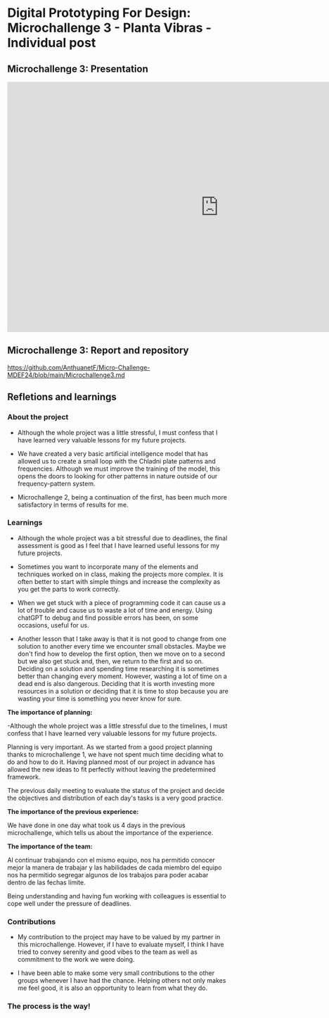 # **Digital Prototyping For Design: Microchallenge 3 - Planta Vibras - Individual post**

## Microchallenge 3: Presentation

<iframe src="https://docs.google.com/presentation/d/e/2PACX-1vTi0xwF775fZ2f0j1WVmZUkOmMWV_SeCFN_RrKxYD5WiMCT4fCHFNOso_lmsvPS9BdiNw7KSSDeY8QQ/embed?start=false&loop=false&delayms=3000" frameborder="0" width="960" height="569" allowfullscreen="true" mozallowfullscreen="true" webkitallowfullscreen="true"></iframe>

## Microchallenge 3: Report and repository

https://github.com/AnthuanetF/Micro-Challenge-MDEF24/blob/main/Microchallenge3.md


## Refletions and learnings

### About the project

- Although the whole project was a little stressful, I must confess that I have learned very valuable lessons for my future projects.

- We have created a very basic artificial intelligence model that has allowed us to create a small loop with the Chladni plate patterns and frequencies. Although we must improve the training of the model, this opens the doors to looking for other patterns in nature outside of our frequency-pattern system.

- Microchallenge 2, being a continuation of the first, has been much more satisfactory in terms of results for me.


### Learnings

- Although the whole project was a bit stressful due to deadlines, the final assessment is good as I feel that I have learned useful lessons for my future projects.

- Sometimes you want to incorporate many of the elements and techniques worked on in class, making the projects more complex. It is often better to start with simple things and increase the complexity as you get the parts to work correctly.

- When we get stuck with a piece of programming code it can cause us a lot of trouble and cause us to waste a lot of time and energy. Using chatGPT to debug and find possible errors has been, on some occasions, useful for us.

- Another lesson that I take away is that it is not good to change from one solution to another every time we encounter small obstacles. Maybe we don't find how to develop the first option, then we move on to a second but we also get stuck and, then, we return to the first and so on. Deciding on a solution and spending time researching it is sometimes better than changing every moment. However, wasting a lot of time on a dead end is also dangerous. Deciding that it is worth investing more resources in a solution or deciding that it is time to stop because you are wasting your time is something you never know for sure.

**The importance of planning:**

-Although the whole project was a little stressful due to the timelines, I must confess that I have learned very valuable lessons for my future projects.

Planning is very important. As we started from a good project planning thanks to microchallenge 1, we have not spent much time deciding what to do and how to do it. Having planned most of our project in advance has allowed the new ideas to fit perfectly without leaving the predetermined framework.

The previous daily meeting to evaluate the status of the project and decide the objectives and distribution of each day's tasks is a very good practice.

**The importance of the previous experience:**

We have done in one day what took us 4 days in the previous microchallenge, which tells us about the importance of the experience.

**The importance of the team:**

Al continuar trabajando con el mismo equipo, nos ha permitido conocer mejor la manera de trabajar y las habilidades de cada miembro del equipo nos ha permitido segregar algunos de los trabajos para poder acabar dentro de las fechas límite.

Being understanding and having fun working with colleagues is essential to cope well under the pressure of deadlines.

### Contributions

- My contribution to the project may have to be valued by my partner in this microchallenge. However, if I have to evaluate myself, I think I have tried to convey serenity and good vibes to the team as well as commitment to the work we were doing.

- I have been able to make some very small contributions to the other groups whenever I have had the chance. Helping others not only makes me feel good, it is also an opportunity to learn from what they do.

### The process is the way! 
